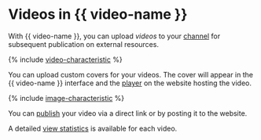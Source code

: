 # Videos in {{ video-name }}

With {{ video-name }}, you can upload _videos_ to your [channel](index.md#channels) for subsequent publication on external resources.

{% include [video-characteristic](../../_includes/video/video-characteristic.md) %}

You can upload custom covers for your videos. The cover will appear in the {{ video-name }} interface and the [player](./player.md) on the website hosting the video.

{% include [image-characteristic](../../_includes/video/image-characteristic.md) %}

You can [publish](../operations/video/publish.md) your video via a direct link or by posting it to the website.

A detailed [view statistics](../operations/video/get-statistics.md) is available for each video.
